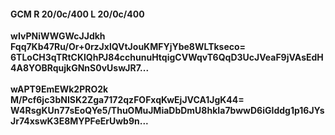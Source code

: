 #### GCM R 20/0c/400 L 20/0c/400
**wIvPNiWWGWcJJdkh**<br/>**Fqq7Kb47Ru/Or+0rzJxlQVtJouKMFYjYbe8WLTkseco=**<br/>**6TLoCH3qTRtCKlQhPJ84cchunuHtqigCVWqvT6QqD3UcJVeaF9jVAsEdH4A8YOBRqujkGNnS0vUswJR7...**<br/><br/>
**wAPT9EmEWk2PRO2k**<br/>**M/Pcf6jc3bNISK2Zga7172qzFOFxqKwEjJVCA1JgK44=**<br/>**W4RsgKUn77sEoQYe5/ThuOMuJMiaDbDmU8hkIa7bwwD6iGIddg1p16JYsJr74xswK3E8MYPFeErUwb9n...**